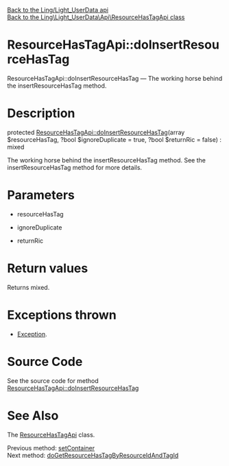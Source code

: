 [Back to the Ling/Light_UserData api](https://github.com/lingtalfi/Light_UserData/blob/master/doc/api/Ling/Light_UserData.md)<br>
[Back to the Ling\Light_UserData\Api\ResourceHasTagApi class](https://github.com/lingtalfi/Light_UserData/blob/master/doc/api/Ling/Light_UserData/Api/ResourceHasTagApi.md)


ResourceHasTagApi::doInsertResourceHasTag
================



ResourceHasTagApi::doInsertResourceHasTag — The working horse behind the insertResourceHasTag method.




Description
================


protected [ResourceHasTagApi::doInsertResourceHasTag](https://github.com/lingtalfi/Light_UserData/blob/master/doc/api/Ling/Light_UserData/Api/ResourceHasTagApi/doInsertResourceHasTag.md)(array $resourceHasTag, ?bool $ignoreDuplicate = true, ?bool $returnRic = false) : mixed




The working horse behind the insertResourceHasTag method.
See the insertResourceHasTag method for more details.




Parameters
================


- resourceHasTag

    

- ignoreDuplicate

    

- returnRic

    


Return values
================

Returns mixed.


Exceptions thrown
================

- [Exception](http://php.net/manual/en/class.exception.php).&nbsp;







Source Code
===========
See the source code for method [ResourceHasTagApi::doInsertResourceHasTag](https://github.com/lingtalfi/Light_UserData/blob/master/Api/ResourceHasTagApi.php#L122-L161)


See Also
================

The [ResourceHasTagApi](https://github.com/lingtalfi/Light_UserData/blob/master/doc/api/Ling/Light_UserData/Api/ResourceHasTagApi.md) class.

Previous method: [setContainer](https://github.com/lingtalfi/Light_UserData/blob/master/doc/api/Ling/Light_UserData/Api/ResourceHasTagApi/setContainer.md)<br>Next method: [doGetResourceHasTagByResourceIdAndTagId](https://github.com/lingtalfi/Light_UserData/blob/master/doc/api/Ling/Light_UserData/Api/ResourceHasTagApi/doGetResourceHasTagByResourceIdAndTagId.md)<br>

